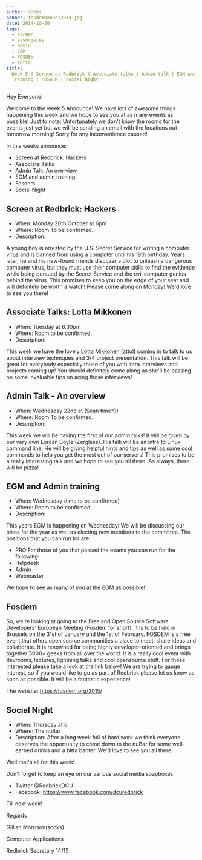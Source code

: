 ```yaml
---
author: socks
banner: fosdemBanner2014.jpg
date: 2014-10-20'
tags:
  - screen
  - associates
  - admin
  - EGM
  - FOSDEM
  - lotta
title:
  Week 5 | Screen at Redbrick | Associate talks | Admin talk | EGM and Admin
  Training | FOSDEM | Social Night
---
```


Hey Everyone!

Welcome to the week 5 Announce! We have lots of awesome things happening this
week and we hope to see you at as many events as possible! Just to note:
Unfortunately we don't know the rooms for the events just yet but we will be
sending an email with the locations out tomorrow morning! Sorry for any
inconvenience caused!

In this weeks announce:

- Screen at Redbrick: Hackers
- Associate Talks
- Admin Talk: An overview
- EGM and admin training
- Fosdem
- Social Night

 <!-- more -->

## Screen at Redbrick: Hackers

- When: Monday 20th October at 6pm
- Where: Room To be confirmed.
- Description:

A young boy is arrested by the U.S. Secret Service for writing a computer virus
and is banned from using a computer until his 18th birthday. Years later, he and
his new-found friends discover a plot to unleash a dangerous computer virus, but
they must use their computer skills to find the evidence while being pursued by
the Secret Service and the evil computer genius behind the virus. This promises
to keep you on the edge of your seat and will definitely be worth a watch!
Please come along on Monday! We'd love to see you there!

## Associate Talks: Lotta Mikkonen

- When: Tuesday at 6.30pm
- Where: Room to be confirmed.
- Description:

This week we have the lovely Lotta Mikkonen (attol) coming in to talk to us
about interview techniques and 3/4 project presentation. This talk will be great
for everybody especially those of you with intra interviews and projects coming
up! You should definitely come along as she'll be passing on some invaluable
tips on acing those interviews!

## Admin Talk - An overview

- When: Wednesday 22nd at (Sean time??)
- Where: Room To be confirmed.
- Description:

This week we will be having the first of our admin talks! It will be given by
our very own Lorcan Boyle (Zergless). His talk will be an intro to Linux command
line. He will be giving helpful hints and tips as well as some cool commands to
help you get the most out of our servers! This promises to be a really
interesting talk and we hope to see you all there. As always, there will be
pizza!

## EGM and Admin training

- When: Wednesday (time to be confirmed)
- Where: Room to be confirmed.
- Description:

This years EGM is happening on Wednesday! We will be discussing our plans for
the year as well as electing new members to the committee. The positions that
you can run for are:

- PRO For those of you that passed the exams you can run for the following:
- Helpdesk
- Admin
- Webmaster

We hope to see as many of you at the EGM as possible!

## Fosdem

So, we're looking at going to the Free and Open Source Software Developers'
European Meeting (Fosdem for short). It is to be held in Brussels on the 31st of
January and the 1st of February. FOSDEM is a free event that offers open source
communities a place to meet, share ideas and collaborate. It is renowned for
being highly developer-oriented and brings together 5000+ geeks from all over
the world. It is a really cool event with devrooms, lectures, lightning talks
and cool opensource stuff. For those interested please take a look at the link
below! We are trying to gauge interest, so if you would like to go as part of
Redbrick please let us know as soon as possible. It will be a fantastic
experience!

The website: https://fosdem.org/2015/

## Social Night

- When: Thursday at 6
- Where: The nuBar
- Description: After a long week full of hard work we think everyone deserves
  the opportunity to come down to the nuBar for some well-earned drinks and a
  bitta banter. We'd love to see you all there!

Well that's all for this week!

Don't forget to keep an eye on our various social media soapboxes:

- Twitter @RedbrickDCU
- Facebook: https://www.facebook.com/dcuredbrick

Till next week!

Regards

Gillian Morrison(socks)

Computer Applications

Redbrick Secretary 14/15
